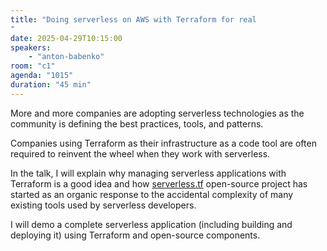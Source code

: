 ```yaml
---
title: "Doing serverless on AWS with Terraform for real
"
date: 2025-04-29T10:15:00
speakers:
    - "anton-babenko"
room: "c1"
agenda: "1015"
duration: "45 min"
---
```


More and more companies are adopting serverless technologies as the community is defining the best practices, tools, and patterns.

Companies using Terraform as their infrastructure as a code tool are often required to reinvent the wheel when they work with serverless.

In the talk, I will explain why managing serverless applications with Terraform is a good idea and how [serverless.tf](https://serverless.tf) open-source project has started as an organic response to the accidental complexity of many existing tools used by serverless developers.

I will demo a complete serverless application (including building and deploying it) using Terraform and open-source components.
